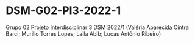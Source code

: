 # DSM-G02-PI3-2022-1
Grupo 02 Projeto Interdisciplinar 3 DSM 2022/1 (Valéria Aparecida Cintra Barci; Murillo Torres Lopes; Laila Abib; Lucas Antônio Ribeiro)
